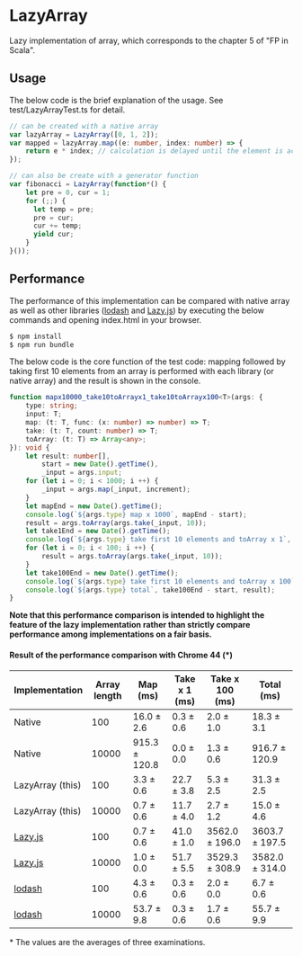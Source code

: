 LazyArray
==========
Lazy implementation of array, which corresponds to the chapter 5 of "FP in Scala".

## Usage

The below code is the brief explanation of the usage. See test/LazyArrayTest.ts for detail.

```typescript
// can be created with a native array
var lazyArray = LazyArray([0, 1, 2]);
var mapped = lazyArray.map((e: number, index: number) => {
    return e * index; // calculation is delayed until the element is actually referred to
});

// can also be create with a generator function
var fibonacci = LazyArray(function*() {
    let pre = 0, cur = 1;
    for (;;) {
      let temp = pre;
      pre = cur;
      cur += temp;
      yield cur;
    }
}());
```

## Performance

The performance of this implementation can be compared with native array as well as other libraries ([lodash](https://github.com/lodash/lodash) and [Lazy.js](https://github.com/dtao/lazy.js)) by executing the below commands and opening index.html in your browser.

```sh
$ npm install
$ npm run bundle
```

The below code is the core function of the test code: mapping followed by taking first 10 elements from an array is performed with each library (or native array) and the result is shown in the console.

```typescript
function mapx10000_take10toArrayx1_take10toArrayx100<T>(args: {
    type: string;
    input: T;
    map: (t: T, func: (x: number) => number) => T;
    take: (t: T, count: number) => T;
    toArray: (t: T) => Array<any>;
}): void {
    let result: number[],
        start = new Date().getTime(),
        _input = args.input;
    for (let i = 0; i < 1000; i ++) {
        _input = args.map(_input, increment);
    }
    let mapEnd = new Date().getTime();
    console.log(`${args.type} map x 1000`, mapEnd - start);
    result = args.toArray(args.take(_input, 10));
    let take1End = new Date().getTime();
    console.log(`${args.type} take first 10 elements and toArray x 1`, take1End - mapEnd, result);
    for (let i = 0; i < 100; i ++) {
        result = args.toArray(args.take(_input, 10));
    }
    let take100End = new Date().getTime();
    console.log(`${args.type} take first 10 elements and toArray x 100`, take100End - take1End, result);
    console.log(`${args.type} total`, take100End - start, result);
}
```

**Note that this performance comparison is intended to highlight the feature of the lazy implementation rather than strictly compare performance among implementations on a fair basis.**

#### Result of the performance comparison with Chrome 44 (*)

Implementation | Array length | Map (ms) | Take x 1 (ms) | Take x 100 (ms) | Total (ms)
-------------- | ------------ | ------------ | ------------- | --------------- | -----------
Native | 100   | 16.0 ± 2.6 | 0.3 ± 0.6 | 2.0 ± 1.0 | 18.3 ± 3.1
Native | 10000 | 915.3 ± 120.8 | 0.0 ± 0.0 | 1.3 ± 0.6 | 916.7 ± 120.9
LazyArray (this) | 100   | 3.3 ± 0.6 | 22.7 ± 3.8 | 5.3 ± 2.5 | 31.3 ± 2.5
LazyArray (this) | 10000 | 0.7 ± 0.6 | 11.7 ± 4.0 | 2.7 ± 1.2 | 15.0 ± 4.6
[Lazy.js](https://github.com/dtao/lazy.js) | 100   | 0.7 ± 0.6 | 41.0 ± 1.0 | 3562.0 ± 196.0 | 3603.7 ± 197.5
[Lazy.js](https://github.com/dtao/lazy.js) | 10000 | 1.0 ± 0.0 | 51.7 ± 5.5 | 3529.3 ± 308.9 | 3582.0 ± 314.0
[lodash](https://github.com/lodash/lodash) | 100   | 4.3 ± 0.6 | 0.3 ± 0.6 | 2.0 ± 0.0 | 6.7 ± 0.6
[lodash](https://github.com/lodash/lodash) | 10000 | 53.7 ± 9.8 | 0.3 ± 0.6 | 1.7 ± 0.6 | 55.7 ± 9.9

\* The values are the averages of three examinations.
